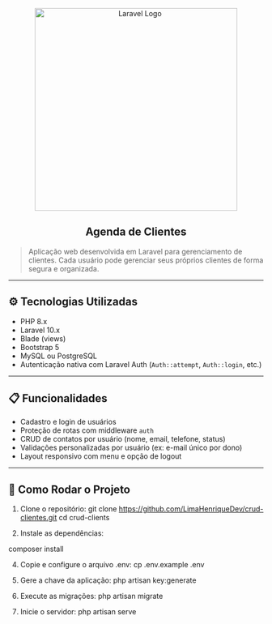 <p align="center">
  <a href="https://laravel.com" target="_blank">
    <img src="https://raw.githubusercontent.com/laravel/art/master/logo-lockup/5%20SVG/2%20CMYK/1%20Full%20Color/laravel-logolockup-cmyk-red.svg" width="400" alt="Laravel Logo">
  </a>
</p>

<h2 align="center">Agenda de Clientes</h2>

> Aplicação web desenvolvida em Laravel para gerenciamento de clientes. Cada usuário pode gerenciar seus próprios clientes de forma segura e organizada.

---

## ⚙️ Tecnologias Utilizadas

- PHP 8.x
- Laravel 10.x
- Blade (views)
- Bootstrap 5
- MySQL ou PostgreSQL
- Autenticação nativa com Laravel Auth (`Auth::attempt`, `Auth::login`, etc.)

---

## 📋 Funcionalidades

- Cadastro e login de usuários
- Proteção de rotas com middleware `auth`
- CRUD de contatos por usuário (nome, email, telefone, status)
- Validações personalizadas por usuário (ex: e-mail único por dono)
- Layout responsivo com menu e opção de logout

---

## 🚀 Como Rodar o Projeto

1. Clone o repositório:
   git clone https://github.com/LimaHenriqueDev/crud-clientes.git
   cd crud-clients
   
3. Instale as dependências:

composer install

4. Copie e configure o arquivo .env:
   cp .env.example .env

5. Gere a chave da aplicação:
   php artisan key:generate
   
7. Execute as migrações:
   php artisan migrate

8. Inicie o servidor:
   php artisan serve

